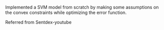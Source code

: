 Implemented a SVM model from scratch by making some assumptions on the convex constraints while optimizing the error function.


Referred from Sentdex-youtube
